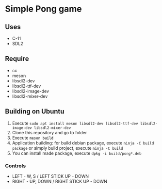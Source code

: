 # Simple Pong game

## Uses
- C-11
- SDL2

## Require
- cc
- meson
- libsdl2-dev
- libsdl2-ttf-dev
- libsdl2-image-dev
- libsdl2-mixer-dev

## Building on Ubuntu
1. Execute `sudo apt install meson libsdl2-dev libsdl2-ttf-dev libsdl2-image-dev libsdl2-mixer-dev`
2. Clone this repository and go to folder
3. Execute `meson build`
4. Application building: for build debian package, execute `ninja -C build package`
or simply build project, execute `ninja -C build`
5. You can install made package, execute `dpkg -i build/pong*.deb`

### Controls
- LEFT - W, S / LEFT STICK UP - DOWN
- RIGHT - UP, DOWN / RIGHT STICK UP - DOWN